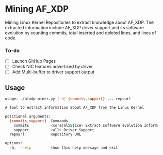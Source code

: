 # Mining AF_XDP
Mining Linux Kernel Repositories to extract knowledge about AF_XDP.
The extracted information include AF_XDP driver support and its software evolution by counting commits, total inserted and deleted lines, and lines of code.

### To-do

- [ ] Launch GitHub Pages
- [ ] Check NIC features advertised by driver
- [ ] Add Multi-buffer to driver support output

## Usage

```bash
usage: ./afxdp-miner.py [-h] {commits,support} ... repourl

A tool to extract information about AF_XDP from the Linux Kernel

positional arguments:
  {commits,support}  Commands
    commits          <core|mlx5|ice> Extract software evolution information
    support          <all> Driver Support
  repourl            Repository URL

options:
  -h, --help         show this help message and exit
```
